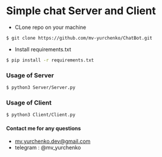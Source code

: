# Simple chat Server and Client
- CLone repo on your machine
```sh
$ git clone https://github.com/mv-yurchenko/ChatBot.git
```
- Install requirements.txt 

```sh
$ pip install -r requirements.txt
```

### Usage of Server 
```sh
$ python3 Server/Server.py
````

### Usage of Client 
```sh
$ python3 Client/Client.py
````


#### Contact me for any questions 

- mv.yurchenko.dev@gmail.com
- telegram : @mv_yurchenko